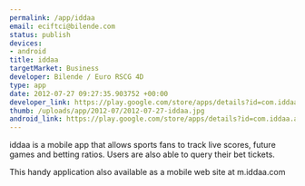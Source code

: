 ```yaml
--- 
permalink: /app/iddaa
email: eciftci@bilende.com
status: publish
devices: 
- android
title: iddaa
targetMarket: Business
developer: Bilende / Euro RSCG 4D
type: app
date: 2012-07-27 09:27:35.903752 +00:00
developer_link: https://play.google.com/store/apps/details?id=com.iddaa.android
thumb: /uploads/app/2012-07/2012-07-27-iddaa.jpg
android_link: https://play.google.com/store/apps/details?id=com.iddaa.android
---
```


iddaa is a mobile app that allows sports fans to track live scores, future games and betting ratios. Users are also able to query their bet tickets. 

This handy application also available as a mobile web site at m.iddaa.com
